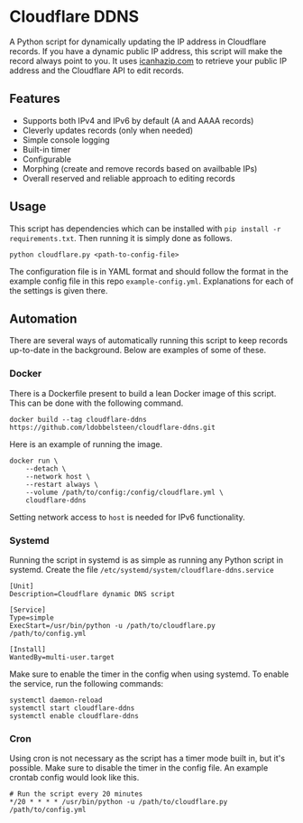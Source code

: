 # Cloudflare DDNS
A Python script for dynamically updating the IP address in Cloudflare records. If you have a dynamic public IP address, this script will make the record always point to you. It uses [icanhazip.com](https://github.com/major/icanhaz) to retrieve your public IP address and the Cloudflare API to edit records.

## Features
 - Supports both IPv4 and IPv6 by default (A and AAAA records)
 - Cleverly updates records (only when needed)
 - Simple console logging
 - Built-in timer
 - Configurable
 - Morphing (create and remove records based on availbable IPs)
 - Overall reserved and reliable approach to editing records

## Usage
This script has dependencies which can be installed with `pip install -r requirements.txt`. Then running it is simply done as follows.
```
python cloudflare.py <path-to-config-file>
```
The configuration file is in YAML format and should follow the format in the example config file in this repo `example-config.yml`. Explanations for each of the settings is given there.

## Automation
There are several ways of automatically running this script to keep records up-to-date in the background. Below are examples of some of these.

### Docker
There is a Dockerfile present to build a lean Docker image of this script. This can be done with the following command.
```
docker build --tag cloudflare-ddns https://github.com/ldobbelsteen/cloudflare-ddns.git
```
Here is an example of running the image.
```
docker run \
    --detach \
    --network host \
    --restart always \
    --volume /path/to/config:/config/cloudflare.yml \
    cloudflare-ddns
```
Setting network access to `host` is needed for IPv6 functionality.

### Systemd
Running the script in systemd is as simple as running any Python script in systemd. Create the file `/etc/systemd/system/cloudflare-ddns.service`
```
[Unit]
Description=Cloudflare dynamic DNS script

[Service]
Type=simple
ExecStart=/usr/bin/python -u /path/to/cloudflare.py /path/to/config.yml

[Install]
WantedBy=multi-user.target
```
Make sure to enable the timer in the config when using systemd. To enable the service, run the following commands:
```
systemctl daemon-reload
systemctl start cloudflare-ddns
systemctl enable cloudflare-ddns
```

### Cron
Using cron is not necessary as the script has a timer mode built in, but it's possible. Make sure to disable the timer in the config file. An example crontab config would look like this.
```
# Run the script every 20 minutes
*/20 * * * * /usr/bin/python -u /path/to/cloudflare.py /path/to/config.yml
```
